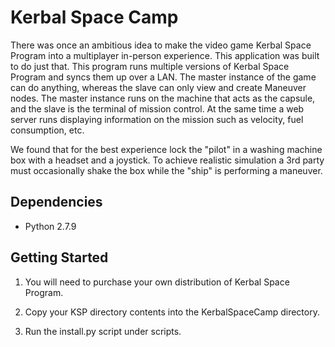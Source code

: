 # Kerbal Space Camp
There was once an ambitious idea to make the video game Kerbal Space Program into a multiplayer in-person experience. This application was built to do just that. This program runs multiple versions of Kerbal Space Program and syncs them up over a LAN. The master instance of the game can do anything, whereas the slave can only view and create Maneuver nodes. The master instance runs on the machine that acts as the capsule, and the slave is the terminal of mission control. At the same time a web server runs displaying information on the mission such as velocity, fuel consumption, etc.

We found that for the best experience lock the "pilot" in a washing machine box with a headset and a joystick. To achieve realistic simulation a 3rd party must occasionally shake the box while the "ship" is performing a maneuver. 

## Dependencies
- Python 2.7.9

## Getting Started
1) You will need to purchase your own distribution of Kerbal Space Program.

2) Copy your KSP directory contents into the KerbalSpaceCamp directory.

3) Run the install.py script under scripts.
